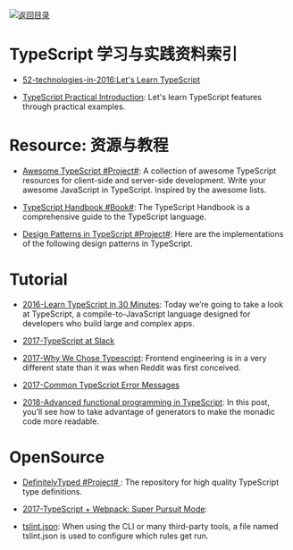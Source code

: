 [![返回目录](https://parg.co/UGo)](https://github.com/wxyyxc1992/Awesome-Links)

# TypeScript 学习与实践资料索引

* [52-technologies-in-2016:Let's Learn TypeScript](https://github.com/shekhargulati/52-technologies-in-2016/tree/master/17-typescript)

- [TypeScript Practical Introduction](https://parg.co/UsM): Let's learn TypeScript features through practical examples.

# Resource: 资源与教程

* [Awesome TypeScript #Project#](https://github.com/dzharii/awesome-typescript): A collection of awesome TypeScript resources for client-side and server-side development. Write your awesome JavaScript in TypeScript. Inspired by the awesome lists.

* [TypeScript Handbook #Book#](https://github.com/Microsoft/TypeScript-Handbook): The TypeScript Handbook is a comprehensive guide to the TypeScript language.

- [Design Patterns in TypeScript #Project#](https://parg.co/Ui8): Here are the implementations of the following design patterns in TypeScript.

# Tutorial

* [2016-Learn TypeScript in 30 Minutes](http://www.tuicool.com/articles/iAzI7bn): Today we’re going to take a look at TypeScript, a compile-to-JavaScript language designed for developers who build large and complex apps.

* [2017-TypeScript at Slack](https://slack.engineering/typescript-at-slack-a81307fa288d)

* [2017-Why We Chose Typescript](https://redditblog.com/2017/06/30/why-we-chose-typescript/): Frontend engineering is in a very different state than it was when Reddit was first conceived.

* [2017-Common TypeScript Error Messages](https://www.sitepen.com/blog/2017/11/01/common-typescript-error-messages/)

- [2018-Advanced functional programming in TypeScript](https://codewithstyle.info/advanced-functional-programming-typescript-monads-generators/): In this post, you’ll see how to take advantage of generators to make the monadic code more readable.

# OpenSource

* [DefinitelyTyped #Project# ](https://github.com/DefinitelyTyped/DefinitelyTyped): The repository for high quality TypeScript type definitions.

- [2017-TypeScript + Webpack: Super Pursuit Mode](https://medium.com/webpack/typescript-webpack-super-pursuit-mode-83cc568dea79):

- [tslint.json](https://palantir.github.io/tslint/usage/tslint-json/): When using the CLI or many third-party tools, a file named tslint.json is used to configure which rules get run.
